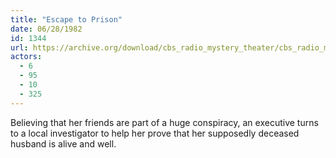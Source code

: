 ```yaml
---
title: "Escape to Prison"
date: 06/28/1982
id: 1344
url: https://archive.org/download/cbs_radio_mystery_theater/cbs_radio_mystery_theater-1301-1350.zip/cbs_radio_mystery_theater-1301-1350%2Fcbsrmt_1344_escape_to_prison.mp3
actors:
  - 6
  - 95
  - 10
  - 325
---
```

Believing that her friends are part of a huge conspiracy, an executive turns to a local investigator to help her prove that her supposedly deceased husband is alive and well.